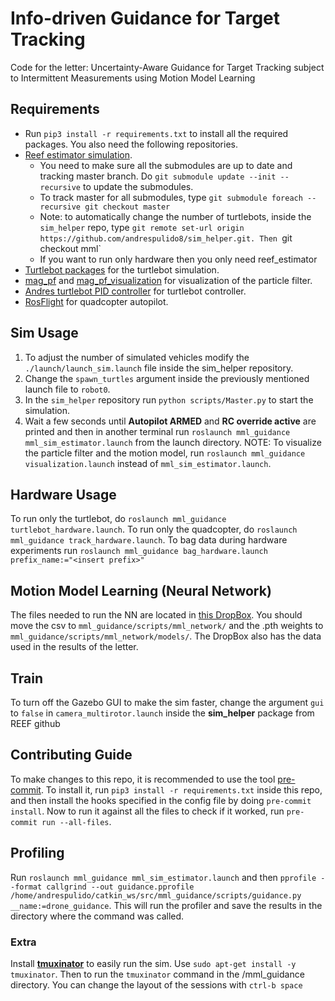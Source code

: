 # Info-driven Guidance for Target Tracking

Code for the letter: Uncertainty-Aware Guidance for Target Tracking subject to Intermittent Measurements using Motion Model Learning

## Requirements
- Run `pip3 install -r requirements.txt` to install all the required packages. You also need the following repositories.
- [Reef estimator simulation](https://github.com/uf-reef-avl/reef_estimator_sim_bundle).
	- You need to make sure all the submodules are up to date and tracking master branch. Do `git submodule update --init --recursive` to update the submodules.
	- To track master for all submodules, type `git submodule foreach --recursive git checkout master`
	- Note: to automatically change the number of turtlebots, inside the `sim_helper` repo, type `git remote set-url origin https://github.com/andrespulido8/sim_helper.git. Then `git checkout mml`
	- If you want to run only hardware then you only need reef_estimator
- [Turtlebot packages](https://automaticaddison.com/how-to-launch-the-turtlebot3-simulation-with-ros/#gazebo) for the turtlebot simulation.
- [mag_pf](http://10.251.72.180/magnav/mag_pf) and [mag_pf_visualization](http://10.251.72.180/magnav/mag_pf_visualization) for visualization of the particle filter.
- [Andres turtlebot PID controller](http://10.251.72.180/andres/andres_turtlebot_pid) for turtlebot controller.
- [RosFlight](https://github.com/uf-reef-avl/torque_flight) for quadcopter autopilot.

## Sim Usage

1. To adjust the number of simulated vehicles modify the `./launch/launch_sim.launch` file inside the sim_helper repository.
2. Change the `spawn_turtles` argument inside the previously mentioned launch file to `robot0`.
3. In the `sim_helper` repository run `python scripts/Master.py` to start the simulation.
4. Wait a few seconds until __Autopilot ARMED__ and __RC override active__ are printed and then in another terminal
run `roslaunch mml_guidance mml_sim_estimator.launch` from the launch directory.
NOTE: To visualize the particle filter and the motion model, run `roslaunch mml_guidance visualization.launch` instead of `mml_sim_estimator.launch`.

## Hardware Usage
To run only the turtlebot, do `roslaunch mml_guidance turtlebot_hardware.launch`.
To run only the quadcopter, do `roslaunch mml_guidance track_hardware.launch`.
To bag data during hardware experiments run `roslaunch mml_guidance bag_hardware.launch prefix_name:="<insert prefix>"`

## Motion Model Learning (Neural Network)
The files needed to run the NN are located in [this DropBox](https://www.dropbox.com/sh/dmmskhd9mjbo9ws/AAD5oRf90joVTDinnghFxzG7a?dl=0).
You should move the csv to `mml_guidance/scripts/mml_network/` and the .pth weights to `mml_guidance/scripts/mml_network/models/`.
The DropBox also has the data used in the results of the letter.

## Train
To turn off the Gazebo GUI to make the sim faster, change the argument `gui` to `false` in `camera_multirotor.launch`
inside the **sim_helper** package from REEF github

## Contributing Guide
To make changes to this repo, it is recommended to use the tool [pre-commit](https://pre-commit.com/).
To install it, run `pip3 install -r requirements.txt` inside this repo, and then install the hooks
specified in the config file by doing `pre-commit install`. Now to run it against all the files to check
if it worked, run `pre-commit run --all-files`.

## Profiling
Run `roslaunch mml_guidance mml_sim_estimator.launch` and then
`pprofile --format callgrind --out guidance.pprofile /home/andrespulido/catkin_ws/src/mml_guidance/scripts/guidance.py __name:=drone_guidance`.
This will run the profiler and save the results in the directory where the command was called.

### Extra
Install [**tmuxinator**](https://github.com/tmuxinator/tmuxinator) to easily run the sim. Use `sudo apt-get install -y tmuxinator`. Then to run the `tmuxinator` command in the /mml_guidance directory. You can change the layout of the sessions with `ctrl-b space`

